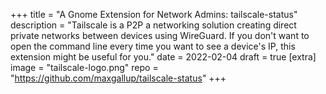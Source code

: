 +++
title = "A Gnome Extension for Network Admins: tailscale-status"
description = "Tailscale is a P2P a networking solution creating direct private networks between devices using WireGuard. If you don't want to open the command line every time you want to see a device's IP, this extension might be useful for you."
date = 2022-02-04
draft = true
[extra]
image = "tailscale-logo.png"
repo = "https://github.com/maxgallup/tailscale-status"
+++

